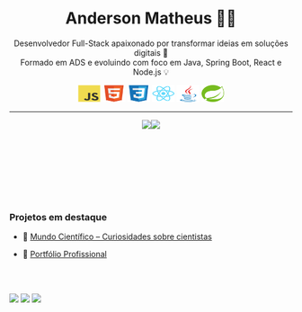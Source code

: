 <h1 align="center">Anderson Matheus 👨‍💻</h1>

<p align="center">
  Desenvolvedor Full-Stack apaixonado por transformar ideias em soluções digitais 🚀<br>
  Formado em ADS e evoluindo com foco em Java, Spring Boot, React e Node.js 💡
</p>

<div align="center">
  <img alt="JavaScript" height="30" width="40" src="https://raw.githubusercontent.com/devicons/devicon/master/icons/javascript/javascript-original.svg">
  <img alt="HTML" height="30" width="40" src="https://raw.githubusercontent.com/devicons/devicon/master/icons/html5/html5-original.svg">
  <img alt="CSS" height="30" width="40" src="https://raw.githubusercontent.com/devicons/devicon/master/icons/css3/css3-original.svg">
  <img alt="React" height="30" width="40" src="https://raw.githubusercontent.com/devicons/devicon/master/icons/react/react-original.svg">
  <img alt="Java" height="30" width="40" src="https://raw.githubusercontent.com/devicons/devicon/master/icons/java/java-original.svg">
  <img alt="Spring Boot" height="30" width="40" src="https://raw.githubusercontent.com/devicons/devicon/master/icons/spring/spring-original.svg">
</div>

---
<div align="center" style="display: flex; justify-content: center; flex-wrap: wrap;">
  <img height="140em" src="https://github-readme-stats.vercel.app/api?username=AndersonDevJava&show_icons=true&theme=radical&include_all_commits=true&count_private=true"/>
  <img height="140em" src="https://github-readme-stats.vercel.app/api/top-langs/?username=AndersonDevJava&layout=compact&langs_count=7&theme=radical"/>
</div>

### Projetos em destaque

- 🔬 [Mundo Científico – Curiosidades sobre cientistas](https://github.com/AndersonDevJava/mundo-cientifico-curiosidades)  

- 💼 [Portfólio Profissional](https://github.com/AndersonDevJava/portifolio)

  <br><br>  

<div align="justfycontent"> 
  <a href="https://www.instagram.com/anderson_assuncaodev/" target="_blank"><img src="https://img.shields.io/badge/-Instagram-%23E4405F?style=for-the-badge&logo=instagram&logoColor=white"></a>
  <a href="mailto:andersonassuncaoam@gmail.com"><img src="https://img.shields.io/badge/-Gmail-%23333?style=for-the-badge&logo=gmail&logoColor=white"></a>
  <a href="https://www.linkedin.com/in/anderson-assun%C3%A7ao-129409328/" target="_blank"><img src="https://img.shields.io/badge/-LinkedIn-%230077B5?style=for-the-badge&logo=linkedin&logoColor=white"></a>
</div>
